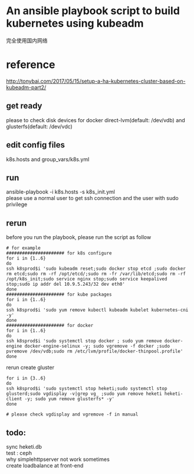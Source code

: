 # An ansible playbook script to build kubernetes using kubeadm
完全使用国内网络
# reference
 http://tonybai.com/2017/05/15/setup-a-ha-kubernetes-cluster-based-on-kubeadm-part2/
## get ready
   please to check disk devices for docker direct-lvm(default: /dev/vdb) and glusterfs(default: /dev/vdc)
## edit config files
 k8s.hosts and group_vars/k8s.yml
## run
 ansible-playbook -i k8s.hosts -s k8s_init.yml  
 please use a normal user to get ssh connection and the user with sudo privilege
## rerun
 before you run the playbook, please run the script as follow
```
# for example
###################### for k8s configure
for i in {1..6}
do
ssh k8sprod$i 'sudo kubeadm reset;sudo docker stop etcd ;sudo docker rm etcd;sudo rm -rf /opt/etcd/;sudo rm -fr /var/lib/etcd;sudo rm -rf /opt/k8s_init;sudo service nginx stop;sudo service keepalived stop;sudo ip addr del 10.9.5.243/32 dev eth0'
done
###################### for kube packages
for i in {1..6}
do
ssh k8sprod$i 'sudo yum remove kubectl kubeadm kubelet kubernetes-cni -y'
done
###################### for docker 
for i in {1..6}
do
ssh k8sprod$i 'sudo systemctl stop docker ; sudo yum remove docker-engine docker-engine-selinux -y; sudo vgremove -f docker ;sudo pvremove /dev/vdb;sudo rm /etc/lvm/profile/docker-thinpool.profile'
done
```
rerun create gluster
```
for i in {3..6}
do
ssh k8sprod$i 'sudo systemctl stop heketi;sudo systemctl stop glusterd;sudo vgdisplay -v|grep vg_ ;sudo yum remove heketi heketi-client -y; sudo yum remove glusterfs* -y'
done

# please check vgdisplay and vgremove -f in manual
```
## todo:
sync heketi.db  
test : ceph   
why simplehttpserver not work sometimes  
create loadbalance at front-end  
